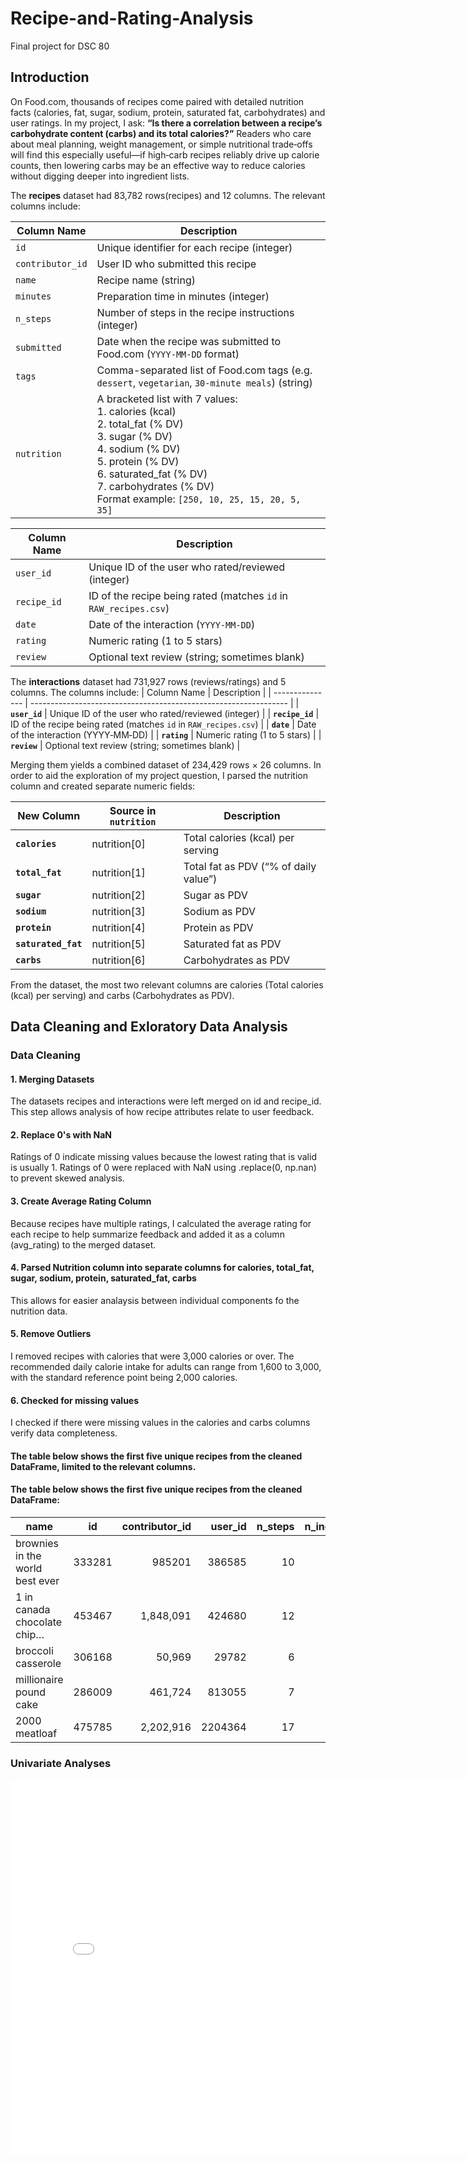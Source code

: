 # Recipe-and-Rating-Analysis
Final project for DSC 80

## Introduction
On Food.com, thousands of recipes come paired with detailed nutrition facts (calories, fat, sugar, sodium, protein, saturated fat, carbohydrates) and user ratings. In my project, I ask: **“Is there a correlation between a recipe’s carbohydrate content (carbs) and its total calories?”** Readers who care about meal planning, weight management, or simple nutritional trade‐offs will find this especially useful—if high‐carb recipes reliably drive up calorie counts, then lowering carbs may be an effective way to reduce calories without digging deeper into ingredient lists.

The **recipes** dataset had 83,782 rows(recipes) and 12 columns.  The relevant columns include:
<!-- Recipes table -->
<table>
  <thead>
    <tr>
      <th>Column Name</th>
      <th>Description</th>
    </tr>
  </thead>
  <tbody>
    <tr>
      <td><code>id</code></td>
      <td>Unique identifier for each recipe (integer)</td>
    </tr>
    <tr>
      <td><code>contributor_id</code></td>
      <td>User ID who submitted this recipe</td>
    </tr>
    <tr>
      <td><code>name</code></td>
      <td>Recipe name (string)</td>
    </tr>
    <tr>
      <td><code>minutes</code></td>
      <td>Preparation time in minutes (integer)</td>
    </tr>
    <tr>
      <td><code>n_steps</code></td>
      <td>Number of steps in the recipe instructions (integer)</td>
    </tr>
    <tr>
      <td><code>submitted</code></td>
      <td>Date when the recipe was submitted to Food.com (<code>YYYY-MM-DD</code> format)</td>
    </tr>
    <tr>
      <td><code>tags</code></td>
      <td>Comma-separated list of Food.com tags (e.g. <code>dessert</code>, <code>vegetarian</code>, <code>30-minute meals</code>) (string)</td>
    </tr>
    <tr>
      <td><code>nutrition</code></td>
      <td>
        A bracketed list with 7 values:
        <ol style="margin: 0 0 0 1.2em; padding: 0;">
          <li>calories (kcal)</li>
          <li>total_fat (% DV)</li>
          <li>sugar (% DV)</li>
          <li>sodium (% DV)</li>
          <li>protein (% DV)</li>
          <li>saturated_fat (% DV)</li>
          <li>carbohydrates (% DV)</li>
        </ol>
        Format example: <code>[250, 10, 25, 15, 20, 5, 35]</code>
      </td>
    </tr>
  </tbody>
</table>

<!-- Interactions table -->
<table>
  <thead>
    <tr>
      <th>Column Name</th>
      <th>Description</th>
    </tr>
  </thead>
  <tbody>
    <tr>
      <td><code>user_id</code></td>
      <td>Unique ID of the user who rated/reviewed (integer)</td>
    </tr>
    <tr>
      <td><code>recipe_id</code></td>
      <td>ID of the recipe being rated (matches <code>id</code> in <code>RAW_recipes.csv</code>)</td>
    </tr>
    <tr>
      <td><code>date</code></td>
      <td>Date of the interaction (<code>YYYY-MM-DD</code>)</td>
    </tr>
    <tr>
      <td><code>rating</code></td>
      <td>Numeric rating (1 to 5 stars)</td>
    </tr>
    <tr>
      <td><code>review</code></td>
      <td>Optional text review (string; sometimes blank)</td>
    </tr>
  </tbody>
</table>




The **interactions** dataset had 731,927 rows (reviews/ratings) and 5 columns. The columns include: 
| Column Name     | Description                                                      |
| --------------- | ---------------------------------------------------------------- |
| **`user_id`**   | Unique ID of the user who rated/reviewed (integer)               |
| **`recipe_id`** | ID of the recipe being rated (matches `id` in `RAW_recipes.csv`) |
| **`date`**      | Date of the interaction (YYYY‐MM‐DD)                             |
| **`rating`**    | Numeric rating (1 to 5 stars)                                    |
| **`review`**    | Optional text review (string; sometimes blank)                   |


Merging them yields a combined dataset of 234,429 rows × 26 columns. In order to aid the exploration of my project question, I parsed the nutrition column and created separate numeric fields:


| New Column          | Source in `nutrition` | Description                           |
| ------------------- | --------------------- | ------------------------------------- |
| **`calories`**      | nutrition\[0]         | Total calories (kcal) per serving     |
| **`total_fat`**     | nutrition\[1]         | Total fat as PDV (“% of daily value”) |
| **`sugar`**         | nutrition\[2]         | Sugar as PDV                          |
| **`sodium`**        | nutrition\[3]         | Sodium as PDV                         |
| **`protein`**       | nutrition\[4]         | Protein as PDV                        |
| **`saturated_fat`** | nutrition\[5]         | Saturated fat as PDV                  |
| **`carbs`**         | nutrition\[6]         | Carbohydrates as PDV                  |

From the dataset, the most two relevant columns are calories (Total calories (kcal) per serving) and carbs (Carbohydrates as PDV).

## Data Cleaning and Exloratory Data Analysis
### Data Cleaning
#### 1. Merging Datasets
The datasets recipes and interactions were left merged on id and recipe_id. This step allows analysis of how recipe attributes relate to user feedback.
#### 2. Replace 0's with NaN
Ratings of 0 indicate missing values because the lowest rating that is valid is usually 1. Ratings of 0 were replaced with NaN using .replace(0, np.nan) to prevent skewed analysis. 
#### 3. Create Average Rating Column
Because recipes have multiple ratings, I calculated the average rating for each recipe to help summarize feedback and added it as a column (avg_rating) to the merged dataset. 
#### 4. Parsed Nutrition column into separate columns for calories, total_fat, sugar, sodium, protein, saturated_fat, carbs
This allows for easier analaysis between individual components fo the nutrition data.
#### 5. Remove Outliers
I removed recipes with calories that were 3,000 calories or over. The recommended daily calorie intake for adults can range from 1,600 to 3,000, with the standard reference point being 2,000 calories. 
#### 6. Checked for missing values
I checked if there were missing values in the calories and carbs columns verify data completeness. 

#### The table below shows the first five unique recipes from the cleaned DataFrame, limited to the relevant columns. 
#### The table below shows the first five unique recipes from the cleaned DataFrame:

| name                            | id     | contributor_id | user_id | n_steps | n_ingredients | avg_rating | calories | carbs | total_fat | sugar | sodium | protein | saturated_fat |
|---------------------------------|--------|---------------:|--------:|--------:|--------------:|-----------:|---------:|------:|----------:|------:|-------:|--------:|--------------:|
| brownies in the world best ever | 333281 |        985201  | 386585  | 10      | 9             | 4.0        | 138.4    | 6.0   | 10.0      | 50.0  | 3.0    | 3.0     | 19.0          |
| 1 in canada chocolate chip…     | 453467 |     1,848,091  | 424680  | 12      | 11            | 5.0        | 595.1    | 26.0  | 46.0      | 211.0 | 22.0   | 13.0    | 51.0          |
| broccoli casserole              | 306168 |       50,969   | 29782   | 6       | 9             | 5.0        | 194.8    | 3.0   | 20.0      | 6.0   | 32.0   | 22.0    | 36.0          |
| millionaire pound cake          | 286009 |      461,724   | 813055  | 7       | 7             | 5.0        | 878.3    | 39.0  | 63.0      | 326.0 | 13.0   | 20.0    | 123.0         |
| 2000 meatloaf                   | 475785 |    2,202,916   | 2204364 | 17      | 13            | 5.0        | 267.0    | 2.0   | 30.0      | 12.0  | 12.0   | 29.0    | 48.0          |


### Univariate Analyses
<iframe
  src="assets/calorie_below2000.html"
  width="800"
  height="600"
  frameborder="0"
></iframe>



